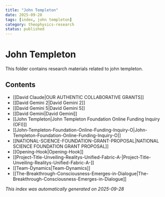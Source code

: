 ```yaml
---
title: "John Templeton"
date: 2025-09-28
tags: [index, john templeton]
category: theophysics-research
status: published
---
```


# John Templeton

This folder contains research materials related to john templeton.

## Contents

- [[David Claude|OUR AUTHENTIC COLLABORATIVE GRANTS]]
- [[David Gemini 2|David Gemini 2]]
- [[David Gemini 5|David Gemini 5]]
- [[David Gemini|David Gemini]]
- [[John Templeton|John Templeton Foundation Online Funding Inquiry (OFI)]]
- [[John-Templeton-Foundation-Online-Funding-Inquiry-O|John-Templeton-Foundation-Online-Funding-Inquiry-O]]
- [[NATIONAL-SCIENCE-FOUNDATION-GRANT-PROPOSAL|NATIONAL SCIENCE FOUNDATION GRANT PROPOSAL]]
- [[Opening-Hook|Opening-Hook]]
- [[Project-Title-Unveiling-Realitys-Unified-Fabric-A-|Project-Title-Unveiling-Realitys-Unified-Fabric-A-]]
- [[Team-Dynamics|Team-Dynamics]]
- [[The-Breakthrough-Consciousness-Emerges-in-Dialogue|The-Breakthrough-Consciousness-Emerges-in-Dialogue]]

*This index was automatically generated on 2025-09-28*